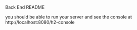 Back End README

you should be able to run your server and see the console at
http://localhost:8080/h2-console
